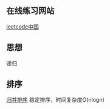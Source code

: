 ## 在线练习网站
[leetcode中国](https://leetcode-cn.com/)

## 思想
递归

## 排序
[归并排序](https://www.cnblogs.com/chengxiao/p/6194356.html) 稳定排序，时间复杂度O(nlogn)
